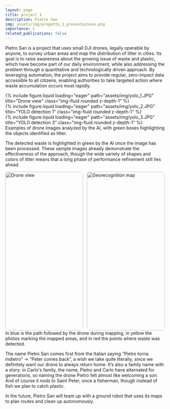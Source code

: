 ```yaml
---
layout: page
title: project 1
description: Pietro San
img: assets/img/progetto_1_presentazione.png
importance: 1
related_publications: false
---
```


Pietro San is a project that uses small DJI drones, legally operable by anyone, to survey urban areas and map the distribution of litter in cities. Its goal is to raise awareness about the growing issue of waste and plastic, which have become part of our daily environment, while also addressing the problem through a quantitative and technologically driven approach. By leveraging automation, the project aims to provide regular, zero-impact data accessible to all citizens, enabling authorities to take targeted action where waste accumulation occurs most rapidly.

<div class="row">
  <div class="col-sm mt-3 mt-md-0">
    {% include figure.liquid 
      loading="eager" 
      path="assets/img/yolo_1.JPG" 
      title="Drone view" 
      class="img-fluid rounded z-depth-1" 
    %}
  </div>

  <div class="col-sm mt-3 mt-md-0">
    {% include figure.liquid 
      loading="eager" 
      path="assets/img/yolo_2.JPG" 
      title="YOLO detection 1" 
      class="img-fluid rounded z-depth-1" 
    %}
  </div>

  <div class="col-sm mt-3 mt-md-0">
    {% include figure.liquid 
      loading="eager" 
      path="assets/img/yolo_3.JPG" 
      title="YOLO detection 3" 
      class="img-fluid rounded z-depth-1" 
    %}
  </div>
</div>
<div class="caption">
  Examples of drone images analyzed by the AI, with green boxes highlighting the objects identified as litter.
</div>

The detected waste is highlighted in green by the AI once the image has been processed. These sample images already demonstrate the effectiveness of the approach, though the wide variety of shapes and colors of litter means that a long phase of performance refinement still lies ahead.

<style>
/* contenitore full-width dentro il body del tema (rispetta i padding del tema) */
.img-row {
  display: flex;
  gap: 12px;             /* spazio fra le immagini */
  width: 100%;
  margin: 0 auto;
}

/* ogni colonna occupa metà larghezza */
.img-row .col {
  flex: 1 1 0;
}

/* qui imposti L'ALTEZZA fissa: cambia 380px con il valore che preferisci */
.img-row img {
  display: block;
  width: 100%;
  height: 500px;         /* altezza fissa identica per entrambe */
  object-fit: cover;     /* ritaglia senza deformare (mantiene proporzioni) */
  border-radius: 8px;
}

/* mobile: impila le immagini e riduci altezza */
@media (max-width: 768px) {
  .img-row {
    flex-direction: column;
  }
  .img-row img {
    width: 100%;
    height: auto;          /* <-- libera altezza */
    max-height: 400px;     /* <-- limita se troppo alta */
    object-fit: contain;   /* <-- mostra tutta l’immagine */
  }
}
</style>

<div class="img-row">
  <div class="col">
    <img src="{{ '/assets/img/drone_alone.jpg' | relative_url }}" alt="Drone view">
  </div>
  <div class="col">
    <img src="{{ '/assets/img/georecognition.png' | relative_url }}" alt="Georecognition map">
  </div>
</div>


<div class="caption">
    In blue is the path followed by the drone during mapping, in yellow the photos marking the mapped areas, and in red the points where waste was detected.
</div>

The name Pietro San comes first from the Italian saying “Pietro torna indietro” -> “Peter comes back”, a wish we take quite literally, since we definitely want our drone to always return home. It’s also a family name with a story: in Carlo's family, the name, Pietro and Carlo have alternated for generations, so naming the drone Pietro felt almost like welcoming a son. And of course it nods to Saint Peter, once a fisherman, though instead of fish we plan to catch plastic.

In the future, Pietro San will team up with a ground robot that uses its maps to plan routes and clean up autonomously.

